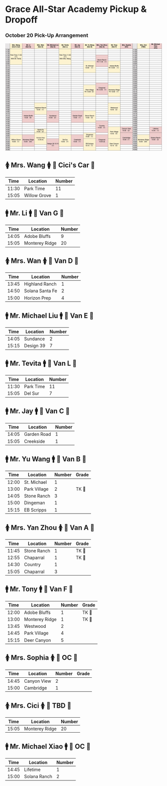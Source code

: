 # Grace All-Star Academy Pickup & Dropoff

### October 20 Pick-Up Arrangement

![image](10_20_arr.jpg)

🚺 Mrs. Wang 🚺
🔑 Cici's Car 🔑
---
| Time  | Location  | Number |
| ----- | --------- | ------ |
| 11:30 | Park Time | 11     |
| 15:05 | Willow Grove | 1   |

🚹 Mr. Li 🚹
🔑 Van G 🔑
---
| Time  | Location  | Number |
| ----- | --------- | ------ |
| 14:05 | Adobe Bluffs | 9   |
| 15:05 | Monterey Ridge | 20  |

🚺 Mrs. Wan 🚺
🔑 Van D 🔑
---
| Time  | Location  | Number |
| ----- | --------- | ------ |
| 13:45 | Highland Ranch | 1 |
| 14:50 | Solana Santa Fe | 2 |
| 15:00 | Horizon Prep | 4 |

🚹 Mr. Michael Liu 🚹
🔑 Van E 🔑
---
| Time  | Location  | Number |
| ----- | --------- | ------ |
| 14:05 | Sundance | 2 |
| 15:15 | Design 39 | 7 |

🚹 Mr. Tevita 🚹
🔑 Van L 🔑
---
| Time  | Location  | Number |
| ----- | --------- | ------ |
| 11:30 | Park Time | 11 |
| 15:05 | Del Sur | 7 |

🚹 Mr. Jay 🚹
🔑 Van C 🔑 
---
| Time  | Location  | Number |
| ----- | --------- | ------ |
| 14:05 | Garden Road | 1 |
| 15:05 | Creekside | 1 |

🚹 Mr. Yu Wang 🚹
🔑 Van B 🔑 
---
| Time  | Location  | Number | Grade |
| ----- | --------- | ------ | ----- | 
| 12:00 | St. Michael | 1 |
| 13:00 | Park Village | 2 | TK 🍎 |
| 14:05 | Stone Ranch | 3 |
| 15:00 | Dingeman | 1 | 
| 15:15 | EB Scripps | 1 |

🚺 Mrs. Yan Zhou 🚺
🔑 Van A 🔑 
---
| Time  | Location  | Number | Grade |
| ----- | --------- | ------ | ----- |
| 11:45 | Stone Ranch |1| TK 🍎|
| 12:55 | Chaparral |1| TK 🍎|
| 14:30 | Country |1|
| 15:05 | Chaparral|3|

🚹 Mr. Tony 🚹
🔑 Van F 🔑 
---
| Time  | Location  | Number | Grade |
| ----- | --------- | ------ | ----- |
| 12:00 | Adobe Bluffs |1| TK 🍎|
| 13:00 | Monterey Ridge |1| TK 🍎 |
| 13:45 | Westwood |2|
| 14:45 | Park Village |4|
| 15:15 | Deer Canyon |5|

🚺 Mrs. Sophia 🚺
🔑 OC 🔑 
---
| Time  | Location  | Number | Grade |
| ----- | --------- | ------ | ----- |
| 14:45 | Canyon View |2|
| 15:00 | Cambridge |1|

🚺 Mrs. Cici 🚺
🔑 TBD 🔑 
---
| Time  | Location  | Number |
| ----- | --------- | ------ |
| 15:05 | Monterey Ridge |20|

🚹 Mr. Michael Xiao 🚹
🔑 OC 🔑 
---
| Time  | Location  | Number |
| ----- | --------- | ------ |
| 14:45 | Lifetime |1|
| 15:00 | Solana Ranch |2|